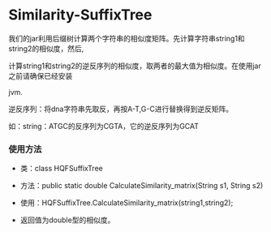 # Similarity-SuffixTree

我们的jar利用后缀树计算两个字符串的相似度矩阵。先计算字符串string1和string2的相似度，然后,

计算string1和string2的逆反序列的相似度，取两者的最大值为相似度。在使用jar之前请确保已经安装

jvm. 

逆反序列：将dna字符串先取反，再按A-T,G-C进行替换得到逆反矩阵。

如：string：ATGC的反序列为CGTA，它的逆反序列为GCAT 

### 使用方法

* 类：class HQFSuffixTree 


* 方法：public static double CalculateSimilarity_matrix(String s1, String s2) 


* 使用：HQFSuffixTree.CalculateSimilarity_matrix(string1,string2); 


* 返回值为double型的相似度。 
